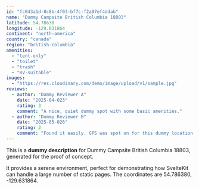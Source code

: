 ```yaml
---
id: "fc043a1d-8c8b-4f03-bf7c-f2a97ef4ddab"
name: "Dummy Campsite British Columbia 18803"
latitude: 54.78638
longitude: -129.631864
continent: "north-america"
country: "canada"
region: "british-columbia"
amenities:
  - "tent-only"
  - "toilet"
  - "trash"
  - "RV-suitable"
images:
  - "https://res.cloudinary.com/demo/image/upload/v1/sample.jpg"
reviews:
  - author: "Dummy Reviewer A"
    date: "2025-04-023"
    rating: 3
    comment: "A nice, quiet dummy spot with some basic amenities."
  - author: "Dummy Reviewer B"
    date: "2025-05-026"
    rating: 2
    comment: "Found it easily. GPS was spot on for this dummy location."
---
```


This is a **dummy description** for Dummy Campsite British Columbia 18803, generated for the proof of concept.

It provides a serene environment, perfect for demonstrating how SvelteKit can handle a large number of static pages. The coordinates are 54.786380, -129.631864.
